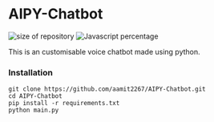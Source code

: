 # AIPY-Chatbot

<img alt="size of repository" src="https://img.shields.io/badge/Size-70%20KB-green.svg">   <img alt="Javascript percentage" src="https://img.shields.io/badge/Python-100%25-green.svg">

This is an customisable voice chatbot made using python. 

### Installation

```
git clone https://github.com/aamit2267/AIPY-Chatbot.git
cd AIPY-Chatbot
pip install -r requirements.txt
python main.py
```
